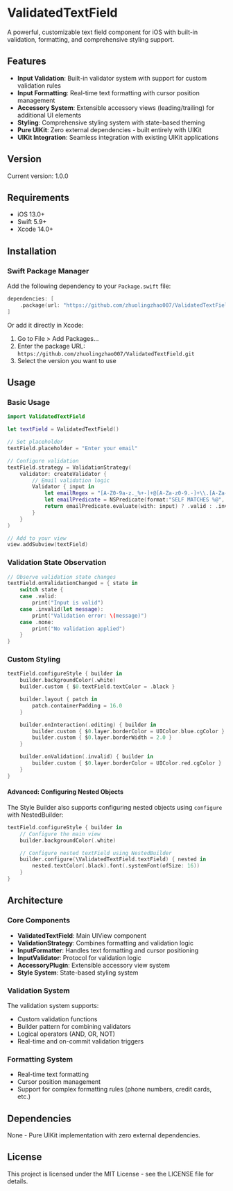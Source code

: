 # ValidatedTextField

A powerful, customizable text field component for iOS with built-in validation, formatting, and comprehensive styling support.

## Features

- **Input Validation**: Built-in validator system with support for custom validation rules
- **Input Formatting**: Real-time text formatting with cursor position management
- **Accessory System**: Extensible accessory views (leading/trailing) for additional UI elements
- **Styling**: Comprehensive styling system with state-based theming
- **Pure UIKit**: Zero external dependencies - built entirely with UIKit
- **UIKit Integration**: Seamless integration with existing UIKit applications

## Version

Current version: 1.0.0

## Requirements

- iOS 13.0+
- Swift 5.9+
- Xcode 14.0+

## Installation

### Swift Package Manager

Add the following dependency to your `Package.swift` file:

```swift
dependencies: [
    .package(url: "https://github.com/zhuolingzhao007/ValidatedTextField.git", from: "1.0.0")
]
```

Or add it directly in Xcode:
1. Go to File > Add Packages...
2. Enter the package URL: `https://github.com/zhuolingzhao007/ValidatedTextField.git`
3. Select the version you want to use

## Usage

### Basic Usage

```swift
import ValidatedTextField

let textField = ValidatedTextField()

// Set placeholder
textField.placeholder = "Enter your email"

// Configure validation
textField.strategy = ValidationStrategy(
    validator: createValidator {
        // Email validation logic
        Validator { input in
            let emailRegex = "[A-Z0-9a-z._%+-]+@[A-Za-z0-9.-]+\\.[A-Za-z]{2,64}"
            let emailPredicate = NSPredicate(format:"SELF MATCHES %@", emailRegex)
            return emailPredicate.evaluate(with: input) ? .valid : .invalid(message: "Invalid email format")
        }
    }
)

// Add to your view
view.addSubview(textField)
```

### Validation State Observation

```swift
// Observe validation state changes
textField.onValidationChanged = { state in
    switch state {
    case .valid:
        print("Input is valid")
    case .invalid(let message):
        print("Validation error: \(message)")
    case .none:
        print("No validation applied")
    }
}
```

### Custom Styling

```swift
textField.configureStyle { builder in
    builder.backgroundColor(.white)
    builder.custom { $0.textField.textColor = .black }

    builder.layout { patch in
        patch.containerPadding = 16.0
    }

    builder.onInteraction(.editing) { builder in
        builder.custom { $0.layer.borderColor = UIColor.blue.cgColor }
        builder.custom { $0.layer.borderWidth = 2.0 }
    }

    builder.onValidation(.invalid) { builder in
        builder.custom { $0.layer.borderColor = UIColor.red.cgColor }
    }
}
```

#### Advanced: Configuring Nested Objects

The Style Builder also supports configuring nested objects using `configure` with NestedBuilder:

```swift
textField.configureStyle { builder in
    // Configure the main view
    builder.backgroundColor(.white)

    // Configure nested textField using NestedBuilder
    builder.configure(\ValidatedTextField.textField) { nested in
        nested.textColor(.black).font(.systemFont(ofSize: 16))
    }
}
```

## Architecture

### Core Components

- **ValidatedTextField**: Main UIView component
- **ValidationStrategy**: Combines formatting and validation logic
- **InputFormatter**: Handles text formatting and cursor positioning
- **InputValidator**: Protocol for validation logic
- **AccessoryPlugin**: Extensible accessory view system
- **Style System**: State-based styling system

### Validation System

The validation system supports:
- Custom validation functions
- Builder pattern for combining validators
- Logical operators (AND, OR, NOT)
- Real-time and on-commit validation triggers

### Formatting System

- Real-time text formatting
- Cursor position management
- Support for complex formatting rules (phone numbers, credit cards, etc.)

## Dependencies

None - Pure UIKit implementation with zero external dependencies.

## License

This project is licensed under the MIT License - see the LICENSE file for details.
